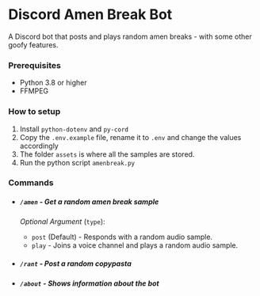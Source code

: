 # Discord Amen Break Bot

A Discord bot that posts and plays random amen breaks - with some other goofy features.

### Prerequisites

- Python 3.8 or higher
- FFMPEG

### How to setup

1. Install `python-dotenv` and `py-cord`
2. Copy the `.env.example` file, rename it to `.env` and change the values accordingly
3. The folder `assets` is where all the samples are stored.
4. Run the python script `amenbreak.py`

### Commands

- ##### `/amen` - Get a random amen break sample

  _Optional Argument_ (`type`):
  - `post` (Default) - Responds with a random audio sample.
  - `play` - Joins a voice channel and plays a random audio sample.

- ##### `/rant` - Post a random copypasta

- ##### `/about` - Shows information about the bot

